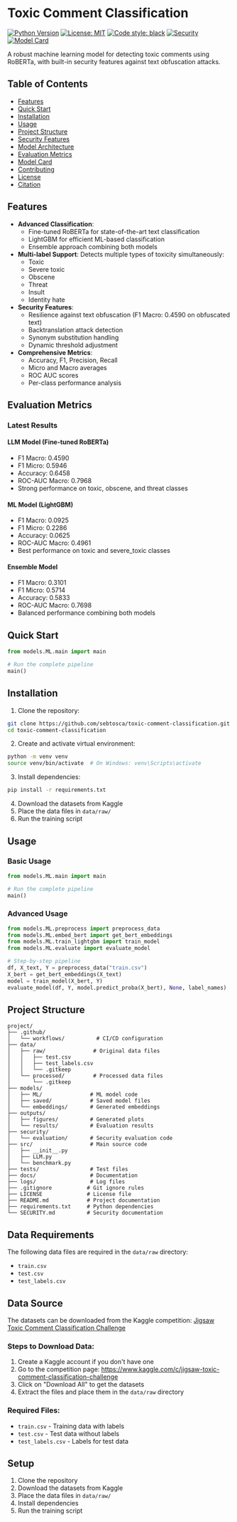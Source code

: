 # Toxic Comment Classification

[![Python Version](https://img.shields.io/badge/python-3.8%2B-blue)](https://www.python.org/downloads/)
[![License: MIT](https://img.shields.io/badge/License-MIT-yellow.svg)](https://opensource.org/licenses/MIT)
[![Code style: black](https://img.shields.io/badge/code%20style-black-000000.svg)](https://github.com/psf/black)
[![Security](https://img.shields.io/badge/security-enabled-brightgreen)](SECURITY.md)
[![Model Card](https://img.shields.io/badge/model%20card-available-blue)](docs/model_card.md)

A robust machine learning model for detecting toxic comments using RoBERTa, with built-in security features against text obfuscation attacks.

## Table of Contents

- [Features](#features)
- [Quick Start](#quick-start)
- [Installation](#installation)
- [Usage](#usage)
- [Project Structure](#project-structure)
- [Security Features](#security-features)
- [Model Architecture](#model-architecture)
- [Evaluation Metrics](#evaluation-metrics)
- [Model Card](#model-card)
- [Contributing](#contributing)
- [License](#license)
- [Citation](#citation)

## Features

- **Advanced Classification**: 
  * Fine-tuned RoBERTa for state-of-the-art text classification
  * LightGBM for efficient ML-based classification
  * Ensemble approach combining both models
- **Multi-label Support**: Detects multiple types of toxicity simultaneously:
  * Toxic
  * Severe toxic
  * Obscene
  * Threat
  * Insult
  * Identity hate
- **Security Features**: 
  * Resilience against text obfuscation (F1 Macro: 0.4590 on obfuscated text)
  * Backtranslation attack detection
  * Synonym substitution handling
  * Dynamic threshold adjustment
- **Comprehensive Metrics**: 
  * Accuracy, F1, Precision, Recall
  * Micro and Macro averages
  * ROC AUC scores
  * Per-class performance analysis

## Evaluation Metrics

### Latest Results

#### LLM Model (Fine-tuned RoBERTa)
- F1 Macro: 0.4590
- F1 Micro: 0.5946
- Accuracy: 0.6458
- ROC-AUC Macro: 0.7968
- Strong performance on toxic, obscene, and threat classes

#### ML Model (LightGBM)
- F1 Macro: 0.0925
- F1 Micro: 0.2286
- Accuracy: 0.0625
- ROC-AUC Macro: 0.4961
- Best performance on toxic and severe_toxic classes

#### Ensemble Model
- F1 Macro: 0.3101
- F1 Micro: 0.5714
- Accuracy: 0.5833
- ROC-AUC Macro: 0.7698
- Balanced performance combining both models

## Quick Start

```python
from models.ML.main import main

# Run the complete pipeline
main()
```

## Installation

1. Clone the repository:
```bash
git clone https://github.com/sebtosca/toxic-comment-classification.git
cd toxic-comment-classification
```

2. Create and activate virtual environment:
```bash
python -m venv venv
source venv/bin/activate  # On Windows: venv\Scripts\activate
```

3. Install dependencies:
```bash
pip install -r requirements.txt
```

4. Download the datasets from Kaggle
5. Place the data files in `data/raw/`
6. Run the training script

## Usage

### Basic Usage

```python
from models.ML.main import main

# Run the complete pipeline
main()
```

### Advanced Usage

```python
from models.ML.preprocess import preprocess_data
from models.ML.embed_bert import get_bert_embeddings
from models.ML.train_lightgbm import train_model
from models.ML.evaluate import evaluate_model

# Step-by-step pipeline
df, X_text, Y = preprocess_data("train.csv")
X_bert = get_bert_embeddings(X_text)
model = train_model(X_bert, Y)
evaluate_model(df, Y, model.predict_proba(X_bert), None, label_names)
```

## Project Structure

```
project/
├── .github/
│   └── workflows/          # CI/CD configuration
├── data/
│   ├── raw/               # Original data files
│   │   ├── test.csv
│   │   ├── test_labels.csv
│   │   └── .gitkeep
│   └── processed/         # Processed data files
│       └── .gitkeep
├── models/
│   ├── ML/               # ML model code
│   ├── saved/            # Saved model files
│   └── embeddings/       # Generated embeddings
├── outputs/
│   ├── figures/          # Generated plots
│   └── results/          # Evaluation results
├── security/
│   └── evaluation/       # Security evaluation code
├── src/                  # Main source code
│   ├── __init__.py
│   ├── LLM.py
│   └── benchmark.py
├── tests/                # Test files
├── docs/                 # Documentation
├── logs/                 # Log files
├── .gitignore           # Git ignore rules
├── LICENSE              # License file
├── README.md            # Project documentation
├── requirements.txt     # Python dependencies
└── SECURITY.md          # Security documentation
```

## Data Requirements
The following data files are required in the `data/raw` directory:
- `train.csv`
- `test.csv`
- `test_labels.csv`

## Data Source
The datasets can be downloaded from the Kaggle competition:
[Jigsaw Toxic Comment Classification Challenge](https://www.kaggle.com/c/jigsaw-toxic-comment-classification-challenge)

### Steps to Download Data:
1. Create a Kaggle account if you don't have one
2. Go to the competition page: https://www.kaggle.com/c/jigsaw-toxic-comment-classification-challenge
3. Click on "Download All" to get the datasets
4. Extract the files and place them in the `data/raw` directory

### Required Files:
- `train.csv` - Training data with labels
- `test.csv` - Test data without labels
- `test_labels.csv` - Labels for test data

## Setup
1. Clone the repository
2. Download the datasets from Kaggle
3. Place the data files in `data/raw/`
4. Install dependencies
5. Run the training script